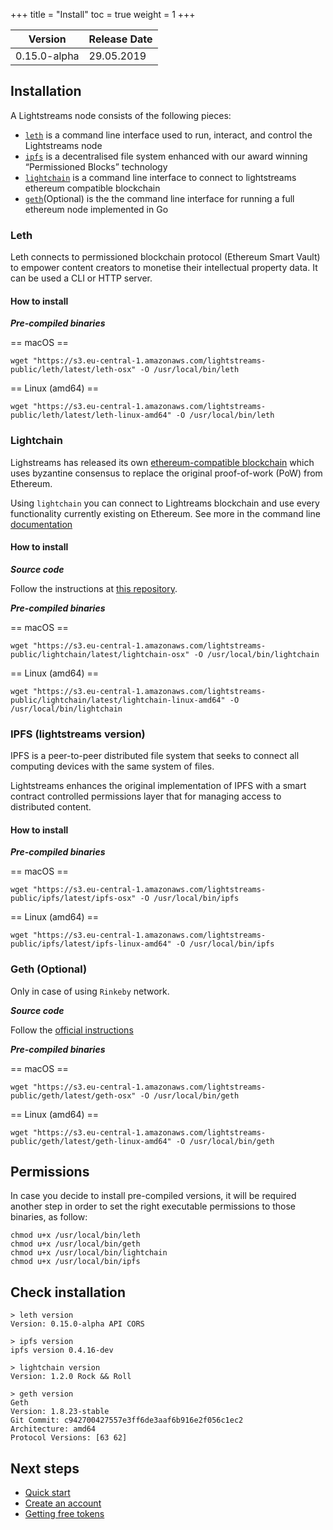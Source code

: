 +++
title = "Install"
toc = true
weight = 1
+++


| Version | Release Date |
|---------|--------------|
|0.15.0-alpha|29.05.2019|


## Installation

A Lightstreams node consists of the following pieces:

- [`leth`](#leth) is a command line interface used to run, interact, and control the Lightstreams node
- [`ipfs`](#ipfs) is a decentralised file system enhanced with our award winning “Permissioned Blocks” technology
- [`lightchain`](#lightchain) is a command line interface to connect to lightstreams ethereum compatible blockchain
- [`geth`](#geth)(Optional) is the the command line interface for running a full ethereum node implemented in Go


### Leth

Leth connects to permissioned blockchain protocol (Ethereum Smart Vault) to empower
content creators to monetise their intellectual property data. It can be used a CLI or HTTP server.

#### How to install

***Pre-compiled binaries***

== macOS ==
```
wget "https://s3.eu-central-1.amazonaws.com/lightstreams-public/leth/latest/leth-osx" -O /usr/local/bin/leth
```

== Linux (amd64) ==
```
wget "https://s3.eu-central-1.amazonaws.com/lightstreams-public/leth/latest/leth-linux-amd64" -O /usr/local/bin/leth
```

### Lightchain

Lighstreams has released its own [ethereum-compatible blockchain](https://github.com/lightstreams-network/lightchain)
which uses byzantine consensus to replace the original proof-of-work (PoW) from Ethereum.

Using `lightchain` you can connect to Lightreams blockchain and use every
functionality currently existing on Ethereum. See more in the command line [documentation](/cli-docs/lightchain/)

#### How to install

***Source code***

Follow the instructions at [this repository](https://github.com/lightstreams-network/lightchain).

***Pre-compiled binaries***

== macOS ==
```
wget "https://s3.eu-central-1.amazonaws.com/lightstreams-public/lightchain/latest/lightchain-osx" -O /usr/local/bin/lightchain
```
== Linux (amd64) ==
```
wget "https://s3.eu-central-1.amazonaws.com/lightstreams-public/lightchain/latest/lightchain-linux-amd64" -O /usr/local/bin/lightchain
```

### IPFS (lightstreams version)

IPFS is a peer-to-peer distributed file system that seeks to connect all computing devices with the same system of files.

Lightstreams enhances the original implementation of IPFS with a smart contract controlled permissions
layer that for managing access to distributed content. 

#### How to install

***Pre-compiled binaries***

== macOS ==
```
wget "https://s3.eu-central-1.amazonaws.com/lightstreams-public/ipfs/latest/ipfs-osx" -O /usr/local/bin/ipfs
```
== Linux (amd64) ==
```
wget "https://s3.eu-central-1.amazonaws.com/lightstreams-public/ipfs/latest/ipfs-linux-amd64" -O /usr/local/bin/ipfs
```

### Geth (Optional)

Only in case of using `Rinkeby` network.

***Source code***

Follow the [official instructions](https://geth.ethereum.org/downloads/)

***Pre-compiled binaries***

== macOS ==
```
wget "https://s3.eu-central-1.amazonaws.com/lightstreams-public/geth/latest/geth-osx" -O /usr/local/bin/geth
```
== Linux (amd64) ==
```
wget "https://s3.eu-central-1.amazonaws.com/lightstreams-public/geth/latest/geth-linux-amd64" -O /usr/local/bin/geth
```

## Permissions

In case you decide to install pre-compiled versions, it will be required
another step in order to set the right executable permissions to those binaries, as follow:
```
chmod u+x /usr/local/bin/leth
chmod u+x /usr/local/bin/geth
chmod u+x /usr/local/bin/lightchain
chmod u+x /usr/local/bin/ipfs
```


## Check installation

```
> leth version
Version: 0.15.0-alpha API CORS

> ipfs version
ipfs version 0.4.16-dev

> lightchain version
Version: 1.2.0 Rock && Roll

> geth version
Geth
Version: 1.8.23-stable
Git Commit: c942700427557e3ff6de3aaf6b916e2f056c1ec2
Architecture: amd64
Protocol Versions: [63 62]
```

## Next steps
- [Quick start](/getting-started/quick-start/)
- [Create an account](/getting-started/quick-start/#create-an-account)
- [Getting free tokens](/getting-started/quick-start/#get-free-testing-tokens)
